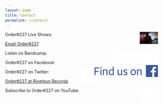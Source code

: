 ```yaml
---
layout: page
title: Contact
permalink: /contact/
---
```


Order#227 Live Shows: <a href="http://www.songkick.com/artists/9002289"><img align="right" src="/img/o227_liveshows.jpg" alt="Order227 Live Shows" height="40"/></a>


[Email Order#227](mailto:order227band@gmail.com)


Listen on Bandcamp: <a href="https://order227band.bandcamp.com"><img align="right" src="/img/bandcamp-logotype-light-128.png" alt="Bandcamp logo" height="40"/></a>


Order#227 on Facebook: <a href="https://www.facebook.com/Order227Band/"><img align="right" src="/img/FB-FindUsonFacebook-online-512.png" alt="Find Order227 on Facebook" height="40"/></a>


Order#227 on Twitter: <a href="https://twitter.com/order227band"><img align="right" src="/img/tw_link_g.png" alt="Follow Order227 on Twitter" height="40"/></a>


[Order#227 at Rivetgun Records](http://www.rivetgunrecords.co.uk/order227/index.htm)


Subscribe to Order#227 on YouTube: <a href="https://www.youtube.com/channel/UCO35S3PlOE1zmyndPTfsROw?sub_confirmation=1"><img align="right" src="/img/yt_icon_mono_dark.png" alt="Subscribe to Order227 on YouTube" height="40"/></a>